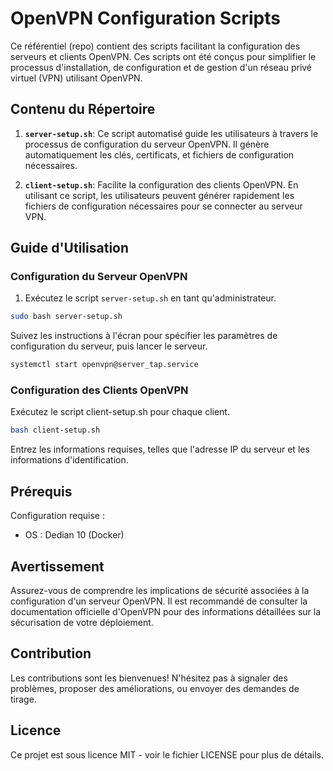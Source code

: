 # OpenVPN Configuration Scripts

Ce référentiel (repo) contient des scripts facilitant la configuration des serveurs et clients OpenVPN. Ces scripts ont été conçus pour simplifier le processus d'installation, de configuration et de gestion d'un réseau privé virtuel (VPN) utilisant OpenVPN.

## Contenu du Répertoire

1. **`server-setup.sh`**: Ce script automatisé guide les utilisateurs à travers le processus de configuration du serveur OpenVPN. Il génère automatiquement les clés, certificats, et fichiers de configuration nécessaires.

2. **`client-setup.sh`**: Facilite la configuration des clients OpenVPN. En utilisant ce script, les utilisateurs peuvent générer rapidement les fichiers de configuration nécessaires pour se connecter au serveur VPN.

## Guide d'Utilisation

### Configuration du Serveur OpenVPN

1. Exécutez le script `server-setup.sh` en tant qu'administrateur.

```bash
sudo bash server-setup.sh
```

Suivez les instructions à l'écran pour spécifier les paramètres de configuration du serveur, puis lancer le serveur. 
```bash
systemctl start openvpn@server_tap.service
```

### Configuration des Clients OpenVPN
Exécutez le script client-setup.sh pour chaque client.
```bash
bash client-setup.sh
```
Entrez les informations requises, telles que l'adresse IP du serveur et les informations d'identification.

## Prérequis
Configuration requise :
- OS : Dedian 10 (Docker)

## Avertissement

Assurez-vous de comprendre les implications de sécurité associées à la configuration d'un serveur OpenVPN. Il est recommandé de consulter la documentation officielle d'OpenVPN pour des informations détaillées sur la sécurisation de votre déploiement.

## Contribution

Les contributions sont les bienvenues! N'hésitez pas à signaler des problèmes, proposer des améliorations, ou envoyer des demandes de tirage.

## Licence
Ce projet est sous licence MIT - voir le fichier LICENSE pour plus de détails.
